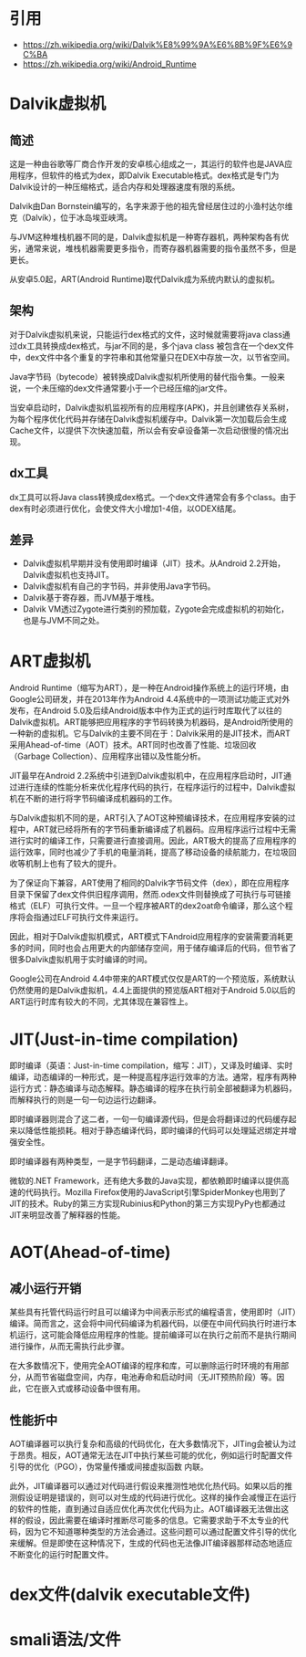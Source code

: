 # 引用
- https://zh.wikipedia.org/wiki/Dalvik%E8%99%9A%E6%8B%9F%E6%9C%BA
- https://zh.wikipedia.org/wiki/Android_Runtime

# Dalvik虚拟机
## 简述
这是一种由谷歌等厂商合作开发的安卓核心组成之一，其运行的软件也是JAVA应用程序，但软件的格式为dex，即Dalvik Executable格式。dex格式是专门为Dalvik设计的一种压缩格式，适合内存和处理器速度有限的系统。

Dalvik由Dan Bornstein编写的，名字来源于他的祖先曾经居住过的小渔村达尔维克（Dalvík），位于冰岛埃亚峡湾。

与JVM这种堆栈机器不同的是，Dalvik虚拟机是一种寄存器机，两种架构各有优劣，通常来说，堆栈机器需要更多指令，而寄存器机器需要的指令虽然不多，但是更长。

从安卓5.0起，ART(Android Runtime)取代Dalvik成为系统内默认的虚拟机。

## 架构
对于Dalvik虚拟机来说，只能运行dex格式的文件，这时候就需要将java class通过dx工具转换成dex格式，与jar不同的是，多个java class 被包含在一个dex文件中，dex文件中各个重复的字符串和其他常量只在DEX中存放一次，以节省空间。

Java字节码（bytecode）被转换成Dalvik虚拟机所使用的替代指令集。一般来说，一个未压缩的dex文件通常要小于一个已经压缩的jar文件。

当安卓启动时，Dalvik虚拟机监视所有的应用程序(APK)，并且创建依存关系树，为每个程序优化代码并存储在Dalvik虚拟机缓存中。Dalvik第一次加载后会生成Cache文件，以提供下次快速加载，所以会有安卓设备第一次启动很慢的情况出现。

## dx工具
dx工具可以将Java class转换成dex格式。一个dex文件通常会有多个class。由于dex有时必须进行优化，会使文件大小增加1-4倍，以ODEX结尾。

## 差异
- Dalvik虚拟机早期并没有使用即时编译（JIT）技术。从Android 2.2开始，Dalvik虚拟机也支持JIT。
- Dalvik虚拟机有自己的字节码，并非使用Java字节码。
- Dalvik基于寄存器，而JVM基于堆栈。
- Dalvik VM透过Zygote进行类别的预加载，Zygote会完成虚拟机的初始化，也是与JVM不同之处。

# ART虚拟机

Android Runtime（缩写为ART），是一种在Android操作系统上的运行环境，由Google公司研发，并在2013年作为Android 4.4系统中的一项测试功能正式对外发布，在Android 5.0及后续Android版本中作为正式的运行时库取代了以往的Dalvik虚拟机。ART能够把应用程序的字节码转换为机器码，是Android所使用的一种新的虚拟机。它与Dalvik的主要不同在于：Dalvik采用的是JIT技术，而ART采用Ahead-of-time（AOT）技术。ART同时也改善了性能、垃圾回收（Garbage Collection）、应用程序出错以及性能分析。

JIT最早在Android 2.2系统中引进到Dalvik虚拟机中，在应用程序启动时，JIT通过进行连续的性能分析来优化程序代码的执行，在程序运行的过程中，Dalvik虚拟机在不断的进行将字节码编译成机器码的工作。

与Dalvik虚拟机不同的是，ART引入了AOT这种预编译技术，在应用程序安装的过程中，ART就已经将所有的字节码重新编译成了机器码。应用程序运行过程中无需进行实时的编译工作，只需要进行直接调用。因此，ART极大的提高了应用程序的运行效率，同时也减少了手机的电量消耗，提高了移动设备的续航能力，在垃圾回收等机制上也有了较大的提升。

为了保证向下兼容，ART使用了相同的Dalvik字节码文件（dex），即在应用程序目录下保留了dex文件供旧程序调用，然而.odex文件则替换成了可执行与可链接格式（ELF）可执行文件。一旦一个程序被ART的dex2oat命令编译，那么这个程序将会指通过ELF可执行文件来运行。

因此，相对于Dalvik虚拟机模式，ART模式下Android应用程序的安装需要消耗更多的时间，同时也会占用更大的内部储存空间，用于储存编译后的代码，但节省了很多Dalvik虚拟机用于实时编译的时间。

Google公司在Android 4.4中带来的ART模式仅仅是ART的一个预览版，系统默认仍然使用的是Dalvik虚拟机，4.4上面提供的预览版ART相对于Android 5.0以后的ART运行时库有较大的不同，尤其体现在兼容性上。

# JIT(Just-in-time compilation)
即时编译（英语：Just-in-time compilation，缩写：JIT），又译及时编译、实时编译，动态编译的一种形式，是一种提高程序运行效率的方法。通常，程序有两种运行方式：静态编译与动态解释。静态编译的程序在执行前全部被翻译为机器码，而解释执行的则是一句一句边运行边翻译。

即时编译器则混合了这二者，一句一句编译源代码，但是会将翻译过的代码缓存起来以降低性能损耗。相对于静态编译代码，即时编译的代码可以处理延迟绑定并增强安全性。

即时编译器有两种类型，一是字节码翻译，二是动态编译翻译。

微软的.NET Framework，还有绝大多数的Java实现，都依赖即时编译以提供高速的代码执行。Mozilla Firefox使用的JavaScript引擎SpiderMonkey也用到了JIT的技术。Ruby的第三方实现Rubinius和Python的第三方实现PyPy也都通过JIT来明显改善了解释器的性能。

# AOT(Ahead-of-time)
## 减小运行开销
某些具有托管代码运行时且可以编译为中间表示形式的编程语言，使用即时（JIT）编译。简而言之，这会将中间代码编译为机器代码，以便在中间代码执行时进行本机运行，这可能会降低应用程序的性能。提前编译可以在执行之前而不是执行期间进行操作，从而无需执行此步骤。

在大多数情况下，使用完全AOT编译的程序和库，可以删除运行时环境的有用部分，从而节省磁盘空间，内存，电池寿命和启动时间（无JIT预热阶段）等。因此，它在嵌入式或移动设备中很有用。

## 性能折中
AOT编译器可以执行复杂和高级的代码优化，在大多数情况下，JITing会被认为过于昂贵。相反，AOT通常无法在JIT中执行某些可能的优化，例如运行时配置文件引导的优化（PGO），伪常量传播或间接虚拟函数 内联。

此外，JIT编译器可以通过对代码进行假设来推测性地优化热代码。如果以后的推测假设证明是错误的，则可以对生成的代码进行优化。这样的操作会减慢正在运行的软件的性能，直到通过自适应优化再次优化代码为止。AOT编译器无法做出这样的假设，因此需要在编译时推断尽可能多的信息。它需要求助于不太专业的代码，因为它不知道哪种类型的方法会通过。这些问题可以通过配置文件引导的优化来缓解。但是即使在这种情况下，生成的代码也无法像JIT编译器那样动态地适应不断变化的运行时配置文件。

# dex文件(dalvik executable文件)


# smali语法/文件

